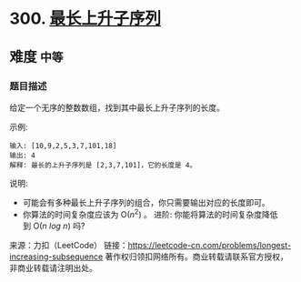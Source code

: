 # 300. [最长上升子序列](https://leetcode-cn.com/problems/longest-increasing-subsequence/)  
<font size=5> 难度 `中等` </font>
---

### 题目描述

给定一个无序的整数数组，找到其中最长上升子序列的长度。

示例:
```
输入: [10,9,2,5,3,7,101,18]
输出: 4 
解释: 最长的上升子序列是 [2,3,7,101]，它的长度是 4。
```
说明:

* 可能会有多种最长上升子序列的组合，你只需要输出对应的长度即可。
* 你算法的时间复杂度应该为 O(*n*<sup>2</sup>) 。
进阶: 你能将算法的时间复杂度降低到 O(*n* *log* *n*) 吗?

来源：力扣（LeetCode）
链接：https://leetcode-cn.com/problems/longest-increasing-subsequence
著作权归领扣网络所有。商业转载请联系官方授权，非商业转载请注明出处。

